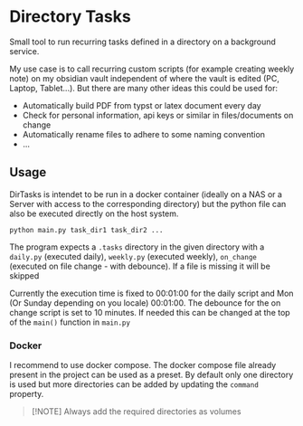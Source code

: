 # Directory Tasks

Small tool to run recurring tasks defined in a directory on a background service.

My use case is to call recurring custom scripts (for example creating weekly note) on my obsidian vault independent of where the vault is edited (PC, Laptop, Tablet...). 
But there are many other ideas this could be used for:

- Automatically build PDF from typst or latex document every day
- Check for personal information, api keys or similar in files/documents on change
- Automatically rename files to adhere to some naming convention
- ...

## Usage

DirTasks is intendet to be run in a docker container (ideally on a NAS or a Server with access to the corresponding directory) but the python file can also be executed directly on the host system.

```
python main.py task_dir1 task_dir2 ...
```

The program expects a `.tasks` directory in the given directory with a `daily.py` (executed daily), `weekly.py` (executed weekly), `on_change` (executed on file change - with debounce). If a file is missing it will be skipped

Currently the execution time is fixed to 00:01:00 for the daily script and Mon (Or Sunday depending on you locale) 00:01:00. The debounce for the on change script is set to 10 minutes. If needed this can be changed at the top of the `main()` function in `main.py`

### Docker

I recommend to use docker compose. The docker compose file already present in the project can be used as a preset. By default only one directory is used but more directories can be added by updating the `command` property. 

> [!NOTE] Always add the required directories as volumes
